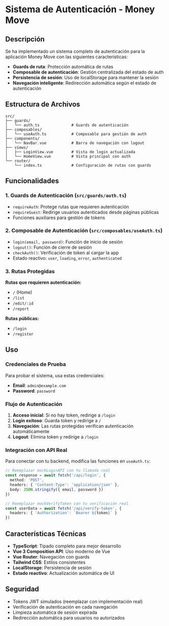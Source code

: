 # Sistema de Autenticación - Money Move

## Descripción

Se ha implementado un sistema completo de autenticación para la aplicación Money Move con las siguientes características:

- **Guards de ruta**: Protección automática de rutas
- **Composable de autenticación**: Gestión centralizada del estado de auth
- **Persistencia de sesión**: Uso de localStorage para mantener la sesión
- **Navegación inteligente**: Redirección automática según el estado de autenticación

## Estructura de Archivos

```
src/
├── guards/
│   └── auth.ts              # Guards de autenticación
├── composables/
│   └── useAuth.ts           # Composable para gestión de auth
├── components/
│   └── NavBar.vue           # Barra de navegación con logout
├── views/
│   ├── LoginView.vue        # Vista de login actualizada
│   └── HomeView.vue         # Vista principal con auth
└── router/
    └── index.ts             # Configuración de rutas con guards
```

## Funcionalidades

### 1. Guards de Autenticación (`src/guards/auth.ts`)

- `requireAuth`: Protege rutas que requieren autenticación
- `requireGuest`: Redirige usuarios autenticados desde páginas públicas
- Funciones auxiliares para gestión de tokens

### 2. Composable de Autenticación (`src/composables/useAuth.ts`)

- `login(email, password)`: Función de inicio de sesión
- `logout()`: Función de cierre de sesión
- `checkAuth()`: Verificación de token al cargar la app
- Estado reactivo: `user`, `loading`, `error`, `authenticated`

### 3. Rutas Protegidas

**Rutas que requieren autenticación:**
- `/` (Home)
- `/list`
- `/edit/:id`
- `/report`

**Rutas públicas:**
- `/login`
- `/register`

## Uso

### Credenciales de Prueba

Para probar el sistema, usa estas credenciales:
- **Email**: `admin@example.com`
- **Password**: `password`

### Flujo de Autenticación

1. **Acceso inicial**: Si no hay token, redirige a `/login`
2. **Login exitoso**: Guarda token y redirige a `/`
3. **Navegación**: Las rutas protegidas verifican autenticación automáticamente
4. **Logout**: Elimina token y redirige a `/login`

### Integración con API Real

Para conectar con tu backend, modifica las funciones en `useAuth.ts`:

```typescript
// Reemplazar mockLoginAPI con tu llamada real
const response = await fetch('/api/login', {
  method: 'POST',
  headers: { 'Content-Type': 'application/json' },
  body: JSON.stringify({ email, password })
})

// Reemplazar mockVerifyToken con tu verificación real
const userData = await fetch('/api/verify-token', {
  headers: { 'Authorization': `Bearer ${token}` }
})
```

## Características Técnicas

- **TypeScript**: Tipado completo para mejor desarrollo
- **Vue 3 Composition API**: Uso moderno de Vue
- **Vue Router**: Navegación con guards
- **Tailwind CSS**: Estilos consistentes
- **LocalStorage**: Persistencia de sesión
- **Estado reactivo**: Actualización automática de UI

## Seguridad

- Tokens JWT simulados (reemplazar con implementación real)
- Verificación de autenticación en cada navegación
- Limpieza automática de sesión expirada
- Redirección automática para usuarios no autorizados 